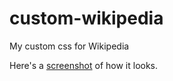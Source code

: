 # custom-wikipedia
My custom css for Wikipedia

Here's a [screenshot](https://raw.githubusercontent.com/josepmdc/wikipedia/main/Screenshot_Coding_theory_Wikipedia.png) of how it looks.
